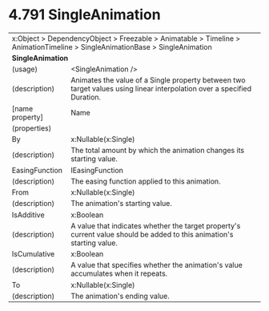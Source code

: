 <html dir="LTR" xmlns:mshelp="http://msdn.microsoft.com/mshelp" xmlns:ddue="http://ddue.schemas.microsoft.com/authoring/2003/5" xmlns:xlink="http://www.w3.org/1999/xlink" xmlns:tool="http://www.microsoft.com/tooltip">

<body>
 <input type="hidden" id="userDataCache" class="userDataStyle">
 <input type="hidden" id="hiddenScrollOffset">
 <img id="dropDownImage" style="display:none; height:0; width:0;" src="../local/drpdown.gif">
 <img id="dropDownHoverImage" style="display:none; height:0; width:0;" src="../local/drpdown_orange.gif">
 <img id="collapseImage" style="display:none; height:0; width:0;" src="../local/collapse.gif">
 <img id="expandImage" style="display:none; height:0; width:0;" src="../local/exp.gif">
 <img id="collapseAllImage" style="display:none; height:0; width:0;" src="../local/collall.gif">
 <img id="expandAllImage" style="display:none; height:0; width:0;" src="../local/expall.gif">
 <img id="copyImage" style="display:none; height:0; width:0;" src="../local/copycode.gif">
 <img id="copyHoverImage" style="display:none; height:0; width:0;" src="../local/copycodeHighlight.gif">
 <div id="header"><h1 class="heading">4.791 SingleAnimation</h1></div>

 <div id="mainSection">
 <div id="mainBody">
 <div id="allHistory" class="saveHistory" onsave="saveAll()" onload="loadAll()"></div>
 <p xmlns:wsd="http://wsdev.schemas.microsoft.com/authoring/2008/2" xmlns:msxsl="urn:schemas-microsoft-com:xslt" xmlns:script="urn:script" xmlns:build="urn:build">
 </p>
 <div id="sectionSection0" class="section" name="collapseableSection">
 <content xmlns="http://ddue.schemas.microsoft.com/authoring/2003/5" xmlns:wsd="http://wsdev.schemas.microsoft.com/authoring/2008/2" xmlns:msxsl="urn:schemas-microsoft-com:xslt" xmlns:script="urn:script" xmlns:build="urn:build">
 </content>
 </div>
 <div id="sectionSection1" class="section" name="collapseableSection">
 <content xmlns="http://ddue.schemas.microsoft.com/authoring/2003/5" xmlns:wsd="http://wsdev.schemas.microsoft.com/authoring/2008/2" xmlns:msxsl="urn:schemas-microsoft-com:xslt" xmlns:script="urn:script" xmlns:build="urn:build">
 <table class="ProtocolAuthoredTable" xmlns="">
 <tr><td colspan="2">
<mshelp:link keywords="c0d383e4-fcdb-4546-a06b-81c262fe2a5e" tabindex="0">x:Object</mshelp:link> &gt; <mshelp:link keywords="44a6e58f-41e0-4602-b1d2-75a9b44a5acb" tabindex="0">DependencyObject</mshelp:link> &gt; <mshelp:link keywords="14abf0ee-8f63-4ed1-80bd-0b71e55f11cb" tabindex="0">Freezable</mshelp:link> &gt; <mshelp:link keywords="4853919b-6874-4e1c-9343-c5cac9c192f9" tabindex="0">Animatable</mshelp:link> &gt; <mshelp:link keywords="804f6a09-43b5-42cc-ba0d-9961bceb5166" tabindex="0">Timeline</mshelp:link> &gt; <mshelp:link keywords="42c3e52c-aa6a-4ec4-b081-7575e1e90537" tabindex="0">AnimationTimeline</mshelp:link> &gt; <mshelp:link keywords="42fe883c-4a06-4ee4-96e2-24ccf87c0865" tabindex="0">SingleAnimationBase</mshelp:link> &gt; <mshelp:link keywords="d8dd7ca4-9bc4-45d5-85e5-29c0b547b9dd" tabindex="0">SingleAnimation</mshelp:link> </td>
 </tr>
 <tr><td colspan="2">
 <b>SingleAnimation</b> </td>
 </tr>
 <tr><td><div class="indent0">(usage)</div></td>
 <td>&lt;SingleAnimation /&gt;</td>
 </tr>
 <tr><td><div class="indent0">(description)</div></td>
 <td>Animates the value of a Single property between two target values using linear interpolation over a specified Duration.</td>
 </tr>
 <tr><td><div class="indent0">[name property]</div></td>
 <td><mshelp:link keywords="804f6a09-43b5-42cc-ba0d-9961bceb5166" tabindex="0">Name</mshelp:link></td>
 </tr>
 <tr><td><div class="indent0">(properties)</div></td>
 <td></td>
 </tr>
 <tr><td><div class="indent2">By</div></td>
 <td><mshelp:link keywords="d703c73c-7207-46e7-a8b3-09d16978cead" tabindex="0">x:Nullable</mshelp:link>(<mshelp:link keywords="922df2ee-df31-4d98-a31c-f7f0c6008507" tabindex="0">x:Single</mshelp:link>)</td>
 </tr>
 <tr><td><div class="indent4">(description)</div></td>
 <td>The total amount by which the animation changes its starting value.</td>
 </tr>
 <tr><td><div class="indent2">EasingFunction</div></td>
 <td><mshelp:link keywords="e3edc66d-0166-4444-aa7e-3c9f905a9a45" tabindex="0">IEasingFunction</mshelp:link></td>
 </tr>
 <tr><td><div class="indent4">(description)</div></td>
 <td>The easing function applied to this animation.</td>
 </tr>
 <tr><td><div class="indent2">From</div></td>
 <td><mshelp:link keywords="d703c73c-7207-46e7-a8b3-09d16978cead" tabindex="0">x:Nullable</mshelp:link>(<mshelp:link keywords="922df2ee-df31-4d98-a31c-f7f0c6008507" tabindex="0">x:Single</mshelp:link>)</td>
 </tr>
 <tr><td><div class="indent4">(description)</div></td>
 <td>The animation's starting value.</td>
 </tr>
 <tr><td><div class="indent2">IsAdditive</div></td>
 <td><mshelp:link keywords="c4ef5482-3a69-411e-bd77-93ce44c968a9" tabindex="0">x:Boolean</mshelp:link></td>
 </tr>
 <tr><td><div class="indent4">(description)</div></td>
 <td>A value that indicates whether the target property's current value should be added to this animation's starting value.</td>
 </tr>
 <tr><td><div class="indent2">IsCumulative</div></td>
 <td><mshelp:link keywords="c4ef5482-3a69-411e-bd77-93ce44c968a9" tabindex="0">x:Boolean</mshelp:link></td>
 </tr>
 <tr><td><div class="indent4">(description)</div></td>
 <td>A value that specifies whether the animation's value accumulates when it repeats.</td>
 </tr>
 <tr><td><div class="indent2">To</div></td>
 <td><mshelp:link keywords="d703c73c-7207-46e7-a8b3-09d16978cead" tabindex="0">x:Nullable</mshelp:link>(<mshelp:link keywords="922df2ee-df31-4d98-a31c-f7f0c6008507" tabindex="0">x:Single</mshelp:link>)</td>
 </tr>
 <tr><td><div class="indent4">(description)</div></td>
 <td>The animation's ending value.</td>
 </tr>
</table>
 </content>
 </div>
 <!--[if gte IE 5]>
 <tool:tip element="languageFilterToolTip" avoidmouse="false"/>
 <![endif]-->
 </div>
 <a name="feedback"></a><span></span>
 </div>
</body></html>
